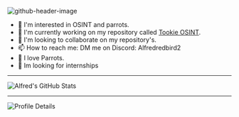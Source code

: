 
![github-header-image](https://github.com/Alfredredbird/Alfredredbird/assets/105014217/7a9a9862-16d7-45f6-a816-88a35c3dfb69)

- 👀 I'm interested in OSINT and parrots.
- 🌱 I'm currently working on my repository called [Tookie OSINT](https://github.com/Alfredredbird/tookie-osint).
- 💞️ I'm looking to collaborate on my repository's.
- 📫 How to reach me: DM me on Discord: Alfredredbird2
- 🦜 I love Parrots.
- 🌟 Im looking for internships

---

<img align="center" src="https://github-readme-stats.vercel.app/api?username=alfredredbird&show_icons=true&line_height=27&count_private=true&title_color=ffffff&text_color=c9cacc&icon_color=2bbc8a&bg_color=1d1f21" alt="Alfred's GitHub Stats" />

---

![Profile Details](https://github-profile-summary-cards.vercel.app/api/cards/profile-details?username=alfredredbird&theme=github_dark)
